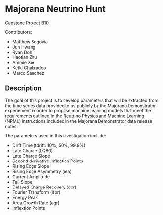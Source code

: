 # Majorana Neutrino Hunt
Capstone Project B10

Contributors:
- Matthew Segovia
- Jun Hwang
- Ryan Doh
- Haotian Zhu
- Ammie Xie
- Ketki Chakradeo
- Marco Sanchez

## Description
The goal of this project is to develop parameters that will be extracted from the time series data provided to us publicly by the Majorana Demonstrator experiement in order to propose machine learning models that meet the requirements outlined in the Neutrino Physics and Machine Learning (NPML) instructions included in the Majorana Demonstrator data release notes.

The parameters used in this investigation include:

- Drift Time (tdrift: 10%, 50%, 99.9%)
- Late Charge (LQ80)
- Late Charge Slope 
- Second derivative Inflection Points
- Rising Edge Slope
- Rising Edge Asymmetry (rea)
- Current Amplitude
- Tail Slope
- Delayed Charge Recovery (dcr)
- Fourier Transform (lfpr)
- Energy Peak
- Area Growth Rate (agr)
- Inflextion Points
